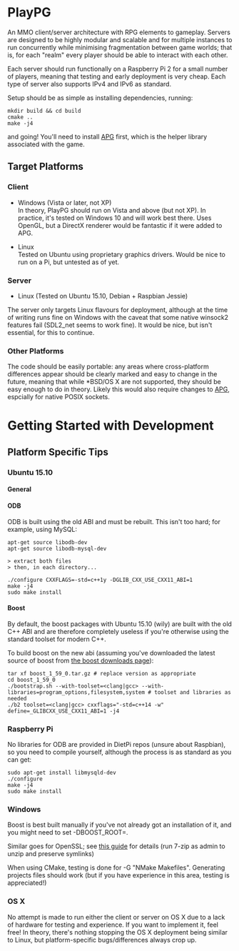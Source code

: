 PlayPG
======

An MMO client/server architecture with RPG elements to gameplay. Servers are designed to be highly modular and scalable and for multiple instances to run concurrently while minimising fragmentation between game worlds; that is, for each "realm" every player should be able to interact with each other.

Each server should run functionally on a Raspberry Pi 2 for a small number of players, meaning that testing and early deployment is very cheap. Each type of server also supports IPv4 and IPv6 as standard.

Setup should be as simple as installing dependencies, running:

```
mkdir build && cd build
cmake ..
make -j4
```

and going! You'll need to install [APG](https://github.com/SgtCoDFish/APG) first, which is the helper library associated with the game.

Target Platforms
----------------
### Client
- Windows (Vista or later, not XP)   
In theory, PlayPG should run on Vista and above (but not XP). In practice, it's tested on Windows 10 and will work best there. Uses OpenGL, but a DirectX renderer would be fantastic if it were added to APG.

- Linux   
Tested on Ubuntu using proprietary graphics drivers. Would be nice to run on a Pi, but untested as of yet.

### Server
- Linux (Tested on Ubuntu 15.10, Debian + Raspbian Jessie)   

The server only targets Linux flavours for deployment, although at the time of writing runs fine on Windows with the caveat that some native winsock2 features fail (SDL2_net seems to work fine). It would be nice, but isn't essential, for this to continue.

### Other Platforms
The code should be easily portable: any areas where cross-platform differences appear should be clearly marked and easy to change in the future, meaning that while *BSD/OS X are not supported, they should be easy enough to do in theory. Likely this would also require changes to [APG](https://github.com/SgtCoDFish/APG), espcially for native POSIX sockets.

Getting Started with Development
================================

Platform Specific Tips
----------------------

### Ubuntu 15.10
#### General

#### ODB
ODB is built using the old ABI and must be rebuilt. This isn't too hard; for example, using MySQL:

```
apt-get source libodb-dev
apt-get source libodb-mysql-dev

> extract both files
> then, in each directory...

./configure CXXFLAGS=-std=c++1y -DGLIB_CXX_USE_CXX11_ABI=1
make -j4
sudo make install
```

#### Boost
By default, the boost packages with Ubuntu 15.10 (wily) are built with the old C++ ABI and are therefore completely useless if you're otherwise using the standard toolset for modern C++.

To build boost on the new abi (assuming you've downloaded the latest source of boost from [the boost downloads page](http://www.boost.org/users/download/)):

```
tar xf boost_1_59_0.tar.gz # replace version as appropriate
cd boost_1_59_0
./bootstrap.sh --with-toolset=<clang|gcc> --with-libraries=program_options,filesystem,system # toolset and libraries as needed
./b2 toolset=<clang|gcc> cxxflags="-std=c++14 -w" define=_GLIBCXX_USE_CXX11_ABI=1 -j4
```

### Raspberry Pi
No libraries for ODB are provided in DietPi repos (unsure about Raspbian), so you need to compile yourself, although the process is as standard as you can get:

```
sudo apt-get install libmysqld-dev
./configure
make -j4
sudo make install
```

### Windows
Boost is best built manually if you've not already got an installation of it, and you might need to set -DBOOST_ROOT=<path>.

Similar goes for OpenSSL; see [this guide](http://developer.covenanteyes.com/building-openssl-for-visual-studio/) for details (run 7-zip as admin to unzip and preserve symlinks)

When using CMake, testing is done for -G "NMake Makefiles". Generating projects files should work (but if you have experience in this area, testing is appreciated!)

### OS X
No attempt is made to run either the client or server on OS X due to a lack of hardware for testing and experience. If you want to implement it, feel free! In theory, there's nothing stopping the OS X deployment being similar to Linux, but platform-specific bugs/differences always crop up. 